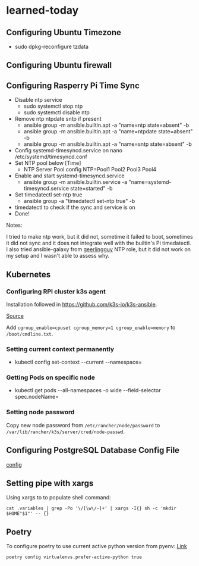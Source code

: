 # learned-today

## Configuring Ubuntu Timezone

* sudo dpkg-reconfigure tzdata

## Configuring Ubuntu firewall



## Configuring Rasperry Pi Time Sync

* Disable ntp service
  * sudo systemctl stop ntp
  * sudo systemctl disable ntp
* Remove ntp ntpdate sntp if present
  * ansible group -m ansible.builtin.apt -a "name=ntp state=absent" -b
  * ansible group -m ansible.builtin.apt -a "name=ntpdate state=absent" -b
  * ansible group -m ansible.builtin.apt -a "name=sntp state=absent" -b
* Config systemd-timesyncd.service on nano /etc/systemd/timesyncd.conf
* Set NTP pool below [Time]
  * NTP Server Pool config NTP=Pool1 Pool2 Pool3 Pool4
* Enable and start systemd-timesyncd.service
  * ansible group -m ansible.builtin.service -a "name=systemd-timesyncd.service state=started" -b
* Set timedatectl set-ntp true
  * ansible group -a "timedatectl set-ntp true" -b
* timedatectl to check if the sync and service is on
* Done!

Notes:

I tried to make ntp work, but it did not, sometime it failed to boot, sometimes it did not sync and it does not integrate well with the builtin's Pi timedatectl.
I also tried ansible-galaxy from [geerlingguy](https://github.com/geerlingguy/ansible-role-ntp) NTP role, but it did not work on my setup and I wasn't able to assess why.

## Kubernetes

### Configuring RPI cluster k3s agent
Installation followed in https://github.com/k3s-io/k3s-ansible.

[Source](https://blog.alexellis.io/test-drive-k3s-on-raspberry-pi/)

Add  `cgroup_enable=cpuset cgroup_memory=1 cgroup_enable=memory` to `/boot/cmdline.txt`. 

### Setting current context permanently

* kubectl config set-context --current --namespace=

### Getting Pods on specific node

* kubectl get pods --all-namespaces -o wide --field-selector spec.nodeName=<node>
 
### Setting node password
 
Copy new node password from `/etc/rancher/node/password` to `/var/lib/rancher/k3s/server/cred/node-passwd`.

## Configuring PostgreSQL Database Config File

[config](https://www.prisma.io/dataguide/postgresql/authentication-and-authorization/configuring-user-authentication)
 
##  Setting pipe with xargs
 
 Using xargs to to populate shell command:
 
 `cat .variables | grep -Po '\/[\w\/-]+' | xargs -I{} sh -c 'mkdir $HOME"$1"' -- {}`
 
 ## Poetry
 
 To configure poetry to use current active python version from pyenv:
[Link]( https://github.com/python-poetry/poetry/issues/5947)
 
 `poetry config virtualenvs.prefer-active-python true`

